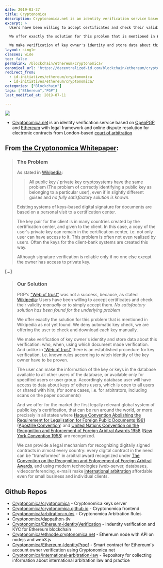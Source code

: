 ```yaml
---
date: 2019-03-27
title: Cryptonomica
description: Cryptonomica.net is an identity verification service based on OpenPGP and Ethereum with legal framework and online dispute resolution for electronic contracts from London-based court of arbitration
excerpt: >
  Users have been willing to accept certificates and check their validity manually or to simply accept them. No satisfactory solution has been found for the underlying problem

  We offer exactly the solution for this problem that is mentioned in Wikipedia as not yet found. We deny automatic key check, we are offering the user to check and download each key manually.

  We make verification of key owner's identity and store data about this verification: who, when, using which document made verification. And unlike in 'Web of trust' there is an established procedure for key verification, i.e. known rules according to witch identity of the key owner have to be proven.
layout: single
classes: wide
toc: false
permalink: /blockchain/ethereum/cryptonomica/
canonical_url: 'https://decentralized-id.com/blockchain/ethereum/cryptonomica/'
redirect_from: 
  - id-initiatives/ethereum/cryptonomica
  - id-initiatives/ethereum/cryptonomica/
categories: ["Blockchain"]
tags: ["Ethereum","PGP"]
last_modified_at: 2019-07-11

---
```


[![](https://i.imgur.com/moVyrrt.png)](https://cryptonomica.github.io)

 * [Cryptonomica.net](https://cryptonomica.net) is an identity verification service based on [OpenPGP](https://en.wikipedia.org/wiki/Pretty_Good_Privacy) and [Ethereum](https://www.ethereum.org) with legal framework and online dispute resolution for electronic contracts from London-based [court of arbitration](https://cryptonomica.net/#!/arbitration) 

## From [the Cryptonomica Whitepaper](https://github.com/Cryptonomica/cryptonomica/wiki/Cryptonomica-White-Paper#the-problem):

>### The Problem
>
>As stated in [Wikipedia](https://en.wikipedia.org/wiki/Pretty_Good_Privacy#Certificates):
>
>> All public key / private key cryptosystems have the same problem (The problem of correctly identifying a public key as belonging to a particular user), even if in slightly different guises and *no fully satisfactory solution is known*.
>
>Existing systems of keys-based digital signature for documents are based on a personal visit to a certification center.
>
>The key pair for the client is in many countries created by the certification center, and given to the client. In this case, a copy of the user's private key can remain in the certification center, i.e. not only user can have access to it. This problem is often not even realized by users.
Often the keys for the client-bank systems are created this way.
>
>Although signature verification is reliable only if no one else except the owner has access to private key.

[...]

>### Our Solution
>
>PGP's ["Web of trust"](https://en.wikipedia.org/wiki/Web_of_trust) was not a success, because, as stated [Wikipedia](https://en.wikipedia.org/wiki/Pretty_Good_Privacy#Web_of_trust):
> Users have been willing to accept certificates and check their validity *manually* or to simply accept them. *No satisfactory solution has been found for the underlying problem*
>
>We offer exactly the solution for this problem that is mentioned in Wikipedia as not yet found. We deny automatic key check, we are offering the user to check and download each key manually.
>
>We make verification of key owner's identity and store data about this verification: who, when, using which document made verification. And unlike in ['Web of trust'](https://en.wikipedia.org/wiki/Pretty_Good_Privacy#Web_of_trust) there is an established procedure for key verification, i.e. known rules according to witch identity of the key owner have to be proven.
>
>The user can make the information of the key or keys in the database available to all other users of the database, or available only for specified users or user group. Accordingly database user will have access to data about keys of others users, which is open to all users or shared with him, (for some cases, i.e. for arbitrators, including scans on the paper documents)
>
>And we offer for the market the first legally relevant global system of public key's certification, that can be run around the world, or more precisely in all states where [Hague Convention Abolishing the Requirement for Legalisation for Foreign Public Documents 1961](https://www.hcch.net/en/instruments/conventions/full-text/?cid=41) ([Apostille Convention](https://en.wikipedia.org/wiki/Apostille_Convention)) and [United Nations Convention on the Recognition and Enforcement of Foreign Arbitral Awards 1958](https://www.uncitral.org/pdf/english/texts/arbitration/NY-conv/New-York-Convention-E.pdf) ([New York Convention 1958](https://en.wikipedia.org/wiki/Convention_on_the_Recognition_and_Enforcement_of_Foreign_Arbitral_Awards)) are recognized.
>
>We can provide a legal mechanism for recognizing digitally signed contracts in almost every country: every digital contract in the need can be "transformed" in arbitral award recognized under [The Convention on the Recognition and Enforcement of Foreign Arbitral Awards](https://www.uncitral.org/pdf/english/texts/arbitration/NY-conv/New-York-Convention-E.pdf), and using modern technologies (web-server, databases, videoconferencing, e-mail) make [international arbitration](https://en.wikipedia.org/wiki/International_arbitration) affordable even for small business and individual clients.


## Github Repos
* [Cryptonomica/cryptonomica](https://github.com/Cryptonomica/cryptonomica) - Cryptonomica keys server
* [Cryptonomica/cryptonomica.github.io](https://github.com/Cryptonomica/cryptonomica.github.io) - Cryptonomica frontend
* [Cryptonomica/arbitration-rules](https://github.com/Cryptonomica/arbitration-rules) - Cryptonomica Arbitration Rules
* [Cryptonomica/dappathon-tlv](https://github.com/Cryptonomica/dappathon-tlv)
* [Cryptonomica/Ethereum-IdentityVerification](https://github.com/Cryptonomica/Ethereum-IdentityVerification) - Indentity verification and KYC for Ethereum blockchain
* [Cryptonomica/ethnode.cryptonomica.net](https://github.com/Cryptonomica/ethnode.cryptonomica.net) - Ethereum node with API on nodejs and web3.js
* [Cryptonomica/Ethereum-IdentityProof](https://github.com/Cryptonomica/Ethereum-IdentityProof) - Smart contract for Ethereum's account owner verification using Cryptonomica.net
* [Cryptonomica/international-arbitration-law](https://github.com/Cryptonomica/international-arbitration-law) - Repository for collecting information about international arbitration law and practice
